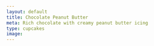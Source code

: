 ```yaml
---
layout: default
title: Chocolate Peanut Butter
meta: Rich chocolate with creamy peanut butter icing 
type: cupcakes
image: 
---
```


